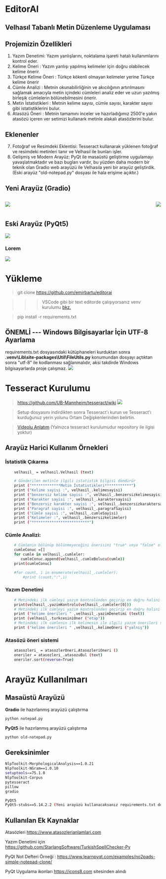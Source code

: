 # EditorAI
## Velhasıl Tabanlı Metin Düzenleme Uygulaması

## Projemizin Özellikleri

1. Yazım Denetimi: Yazım yanlışlarını, noktalama işareti hatalı kullanımlarını kontrol eder. 
2. Kelime Öneri : Yazım yanlışı yapılmış kelimeler için doğru olabilecek kelime önerir.
2. Türkçe Kelime Öneri : Türkçe kökenli olmayan kelimeler yerine Türkçe kelime önerir
3. Cümle Analizi : Metnin okunabilirliğinin ve akıcılığının artırılmasını sağlamak amacıyla metin içindeki cümleleri analiz eder ve uzun yazılmış birleşik cümlelerin bölünebilmesini önerir.
4. Metin İstatistikleri : Metnin kelime sayısı, cümle sayısı, karakter sayısı gibi istatistiklerini bulur.
5. Atasözü Öneri : Metnin tamamını inceler ve hazırladığımız 2500'e yakın atasözü içeren ver setimizi kullanark metinle alakalı atasözlerini bulur.
## Eklenenler
7. Fotoğraf ve Resimdeki Eklentisi: Tesseract kullanarak yüklenen fotoğraf ve resimdeki metinleri tanır ve Velhasıl ile bunları işler. 
8. Gelişmiş ve Modern Arayüz: PyQt ile masaüstü geliştirme uygulamayı yavaşlatmaktadır ve bazı bugları vardır, bu yüzden daha modern bir teknik olan Gradio web arayüzü ile Velhasıla yeni bir arayüz geliştirdik. (Eski arayüz "old-notepad.py" dosyası ile hala erişime açıktır.)


## Yeni Arayüz (Gradio)
<div style="display: flex; justify-content: space-between; align-items: center;">

![](images/arayuz1.png)

![](images/arayuz2.png)
</div>

## Eski Arayüz (PyQt5)
![](images/eskiarayuz.png)

### Lorem
![](images/lorem.png)

# Yükleme
> git clone https://github.com/emirbartu/editorai

>>> VSCode gibi bir text editorde çalışıyorsanız venv kurulumu [bkz.](https://freecodecamp.org/news/how-to-setup-virtual-environments-in-python/) 

> pip install -r requirements.txt

## ÖNEMLİ --- Windows Bilgisayarlar İçin UTF-8 Ayarlama  
requirements.txt dosyasındaki kütüphaneleri kurduktan sonra **.venv\Lib\site-packages\Util\FileUtils.py** konumundan dosyayı açtıktan sonra "utf-8" ile kodlanması sağlanmalıdır, aksi takdirde Windows bilgisayarlarda proje çalışmaz.
![](images\utfkodlama.png)


# Tesseract Kurulumu
> https://github.com/UB-Mannheim/tesseract/wiki
![](images\tesseractsetup.png)

> Setup dosyasını indirdikten sonra Tesseract'ı kurun ve Tesseract'ı kurduğunuz yerin yolunu Ortam Değişkenlerinden belirtin. 

> [Videolu Anlatım](https://www.youtube.com/watch?v=KKGLS_j7iJM) (Yalnızca tesseract kurulumudur repository ile ilgisi yoktur)


## Arayüz Harici Kullanım Örnekleri

### İstatistik Çıkarma

```sh
    velhasil_ = velhasil.Velhasil (text)

    # Gönderilen metinle ilgili istatistik bilgisi döndürür
    print ("*************Metin İstatistikleri************")
    print ("Kelime sayisi :", velhasil_.kelimesayisi)
    print ("benzersiz kelime sayisi :", velhasil_.benzersizkelimesayisi)
    print ("Karakter sayisi :", velhasil_.karaktersayisi)
    print ("Benzersiz karakter sayisi :", velhasil_.benzersizkaraktersayisi)
    print ("Paragraf sayisi :", velhasil_.paragrafSayisi)
    print ("Cümle sayisi :", velhasil_.cumleSayisi)
    print ("Kelimeler :", velhasil_.benzersizkelimeler)
    print ("**************************")
```

### Cümle Analizi:

```sh
    # Cümlenin bölünüp bölünmeyeceğini önerisini "true" veya "false" olarak bildirir
    cumleConuc =[]
    for cumle in velhasil_.cumleler:
       cumleConuc.append(velhasil_.cumleBolucu(cumle))
    print(cumleConuc)

    #for count, i in enumerate(velhasil_.cumleler):
        #print (count,":",i)

```

### Yazım Denetimi
```sh
    # Metindeki ilk cümleyi yazım kontrolünden geçirip en doğru halini döndürür
    print(velhasil_.yazimKontrolu(velhasil_.cumleler[0]))
    # Metindeki ilk cümleyi yazım kontrolünden geçirip en doğru halini döndürür
    print ("kelime önerileri " ,velhasil_.yazimDenetimi (text))
    print (velhasil_.turkcesiniOner ("etap"))
    # Metindeki ilk cümlenin ilk kelimesin ile ilgili yazım önerileri sunar
    print ("kelime önerileri " ,velhasil_.kelimeOneri ("yalnış"))

```
### Atasözü öneri sistemi
```sh
    atasozleri_ = atasozlerOneri.AtasozleriOneri ()
    oneriler = atasozleri_.atasozuBul (text)
    oneriler.sort(reverse=True)
```

# Arayüz Kullanılmarı
## Masaüstü Arayüzü
**Gradio** ile hazırlanmış arayüzü çalıştırma 
```sh
python notepad.py
```


**PyQt5** ile hazırlanmış arayüzü çalıştırma 
```sh
python old-notepad.py
```


## Gereksinimler

```sh
NlpToolkit-MorphologicalAnalysis==1.0.21
NlpToolkit-NGram==1.0.10
setuptools==75.1.0
NlpToolkit-Corpus
pytesseract
pillow
gradio

PyQt5
PyQt5-stubs==5.14.2.2 (Yeni arayüzü kullanacaksanız requirements.txt dosyasından silebilirsiniz)

```

## Kullanılan Ek Kaynaklar

Atasözleri https://www.atasozlerianlamlari.com

Yazım Denetimi için https://github.com/StarlangSoftware/TurkishSpellChecker-Py 

PyQt Not Defteri Örneği : https://www.learnpyqt.com/examples/no2pads-simple-notepad-clone/

PyQt Uygulama ikonları https://icons8.com sitesinden alındı
